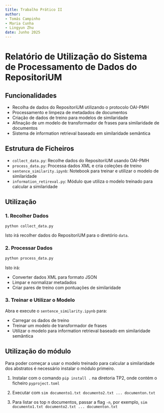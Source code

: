 ```yaml
---
title: Trabalho Prático II
author: 
- Tomás Campinho
- Maria Cunha
- Lingyun Zhu
date: Junho 2025
---
```


# Relatório de Utilização do Sistema de Processamento de Dados do RepositoriUM

## Funcionalidades

- Recolha de dados do RepositoriUM utilizando o protocolo OAI-PMH
- Processamento e limpeza de metadados de documentos
- Criação de dados de treino para modelos de similaridade
- Afinação de um modelo de transformador de frases para similaridade de documentos
- Sistema de information retrieval baseado em similaridade semântica

## Estrutura de Ficheiros

- `collect_data.py`: Recolhe dados do RepositoriUM usando OAI-PMH
- `process_data.py`: Processa dados XML e cria coleções de treino
- `sentence_similarity.ipynb`: Notebook para treinar e utilizar o modelo de similaridade
- `information_retireval.py`: Módulo que utiliza o modelo treinado para calcular a similaridade

## Utilização

### 1. Recolher Dados

```bash
python collect_data.py
```

Isto irá recolher dados do RepositoriUM para o diretório `data`.

### 2. Processar Dados

```bash
python process_data.py
```

Isto irá:
- Converter dados XML para formato JSON
- Limpar e normalizar metadados
- Criar pares de treino com pontuações de similaridade

### 3. Treinar e Utilizar o Modelo

Abra e execute o `sentence_similarity.ipynb` para:
- Carregar os dados de treino
- Treinar um modelo de transformador de frases
- Utilizar o modelo para information retrieval baseado em similaridade semântica

## Utilização do módulo

Para poder começar a usar o modelo treinado para calcular a similaridade dos abstratos é necessário instalar o módulo primeiro.

1. Instalar com o comando `pip install .` na diretoria TP2, onde contém o ficheiro `pyproject.toml`

2. Executar com `sim documento1.txt documento2.txt ... documenton.txt`

3. Para listar os top n documentos, passar a flag `-n`, por exemplo, `sim documento1.txt documento2.txt ... documenton.txt`
